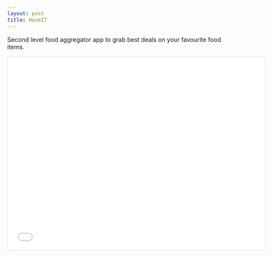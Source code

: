 ```yaml
---
layout: post
title: HaveIT
---
```


Second level food aggregator app to grab best deals on your favourite food items.

<iframe style="border: 1px solid rgba(0, 0, 0, 0.1);" width="600" height="450" src="{{site.haveit}}" allowfullscreen></iframe>
